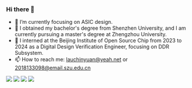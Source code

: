 ### Hi there 👋
- 🌱 I’m currently focusing on ASIC design.
- 🔭 I obtained my bachelor's degree from Shenzhen University, and I am currently pursuing a master's degree at Zhengzhou University.
- 🏢 I interned at the Beijing Institute of Open Source Chip from 2023 to 2024 as a Digital Design Verification Engineer, focusing on DDR Subsystem.
- 📫 How to reach me: lauchinyuan@yeah.net or 2018133098@email.szu.edu.cn

![](https://github-readme-stats.vercel.app/api?username=lauchinyuan)
![](http://github-profile-summary-cards.vercel.app/api/cards/profile-details?username=lauchinyuan) 
![](http://github-profile-summary-cards.vercel.app/api/cards/most-commit-language?username=lauchinyuan)
![](http://github-profile-summary-cards.vercel.app/api/cards/productive-time?username=lauchinyuan&theme=default&utcOffset=8)


<!--
**lauchinyuan/lauchinyuan** is a ✨ _special_ ✨ repository because its `README.md` (this file) appears on your GitHub profile.

Here are some ideas to get you started:
![](http://github-profile-summary-cards.vercel.app/api/cards/productive-time?username=vn7n24fzkq&theme=default&utcOffset=8)
- 🔭 I’m currently working on ...
- 🌱 I’m currently learning ...
- 👯 I’m looking to collaborate on ...
- 🤔 I’m looking for help with ...
- 💬 Ask me about ...
- 📫 How to reach me: ...
- 😄 Pronouns: ...
- ⚡ Fun fact: ...
-->
